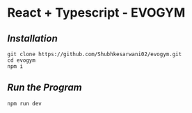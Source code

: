 
# React + Typescript - EVOGYM #


## *Installation* ##

    git clone https://github.com/Shubhkesarwani02/evogym.git
    cd evogym
	npm i

## *Run the Program* ##
	
	npm run dev
